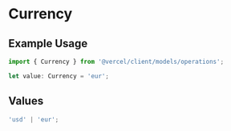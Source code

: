 # Currency

## Example Usage

```typescript
import { Currency } from '@vercel/client/models/operations';

let value: Currency = 'eur';
```

## Values

```typescript
'usd' | 'eur';
```
